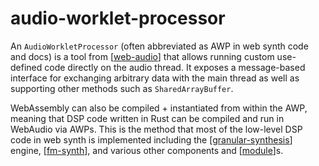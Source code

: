 # audio-worklet-processor

An `AudioWorkletProcessor` (often abbreviated as AWP in web synth code and docs) is a tool from [[web-audio]] that allows running custom use-defined code directly on the audio thread.  It exposes a message-based interface for exchanging arbitrary data with the main thread as well as supporting other methods such as `SharedArrayBuffer`.

WebAssembly can also be compiled + instantiated from within the AWP, meaning that DSP code written in Rust can be compiled and run in WebAudio via AWPs.  This is the method that most of the low-level DSP code in web synth is implemented including the [[granular-synthesis]] engine, [[fm-synth]], and various other components and [[module]]s.

[//begin]: # "Autogenerated link references for markdown compatibility"
[web-audio]: web-audio "WebAudio"
[granular-synthesis]: granular-synthesis "granular-synthesis"
[fm-synth]: fm-synth "FM Synthesizer"
[module]: module "web synth modules"
[//end]: # "Autogenerated link references"